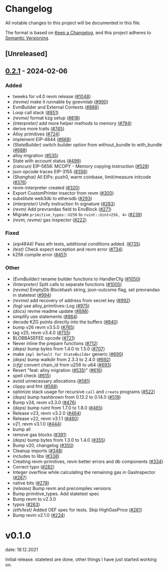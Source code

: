 # Changelog
All notable changes to this project will be documented in this file.

The format is based on [Keep a Changelog](https://keepachangelog.com/en/1.0.0/),
and this project adheres to [Semantic Versioning](https://semver.org/spec/v2.0.0.html).

## [Unreleased]

## [0.2.1](https://github.com/ssuangchen/revm/compare/revme-v0.2.0...revme-v0.2.1) - 2024-02-06

### Added
- tweeks for v4.0 revm release ([#1048](https://github.com/ssuangchen/revm/pull/1048))
- *(revme)* make it runnable by goevmlab ([#990](https://github.com/ssuangchen/revm/pull/990))
- EvmBuilder and External Contexts ([#888](https://github.com/ssuangchen/revm/pull/888))
- Loop call stack ([#851](https://github.com/ssuangchen/revm/pull/851))
- *(revme)* format kzg setup ([#818](https://github.com/ssuangchen/revm/pull/818))
- *(interpreter)* add more helper methods to memory ([#794](https://github.com/ssuangchen/revm/pull/794))
- derive more traits ([#745](https://github.com/ssuangchen/revm/pull/745))
- Alloy primitives ([#724](https://github.com/ssuangchen/revm/pull/724))
- implement EIP-4844 ([#668](https://github.com/ssuangchen/revm/pull/668))
- *(StateBuilder)* switch builder option from without_bundle to with_bundle ([#688](https://github.com/ssuangchen/revm/pull/688))
- alloy migration ([#535](https://github.com/ssuangchen/revm/pull/535))
- State with account status ([#499](https://github.com/ssuangchen/revm/pull/499))
- *(cancun)* EIP-5656: MCOPY - Memory copying instruction ([#528](https://github.com/ssuangchen/revm/pull/528))
- json opcode traces EIP-3155 ([#356](https://github.com/ssuangchen/revm/pull/356))
- *(Shanghai)* All EIPs: push0, warm coinbase, limit/measure initcode ([#376](https://github.com/ssuangchen/revm/pull/376))
- revm-interpreter created ([#320](https://github.com/ssuangchen/revm/pull/320))
- Export CustomPrinter insector from revm ([#300](https://github.com/ssuangchen/revm/pull/300))
- substitute web3db to ethersdb ([#293](https://github.com/ssuangchen/revm/pull/293))
- *(interpreter)* Unify instruction fn signature ([#283](https://github.com/ssuangchen/revm/pull/283))
- *(revm)* Add prevrandao field to EnvBlock ([#271](https://github.com/ssuangchen/revm/pull/271))
- Migrate `primitive_types::U256` to `ruint::Uint<256, 4>` ([#239](https://github.com/ssuangchen/revm/pull/239))
- *(revm, revme)* gas inspector ([#222](https://github.com/ssuangchen/revm/pull/222))

### Fixed
- *(eip4844)* Pass eth tests, additional conditions added. ([#735](https://github.com/ssuangchen/revm/pull/735))
- *(test)* Check expect exception and revm error ([#734](https://github.com/ssuangchen/revm/pull/734))
- k256 compile error ([#451](https://github.com/ssuangchen/revm/pull/451))

### Other
- *(EvmBuilder)* rename builder functions to HandlerCfg ([#1050](https://github.com/ssuangchen/revm/pull/1050))
- *(Interpreter)* Split calls to separate functions ([#1005](https://github.com/ssuangchen/revm/pull/1005))
- *(revme)* EmptyDb Blockhash string, json-outcome flag, set prevrandao in statetest ([#994](https://github.com/ssuangchen/revm/pull/994))
- *(revme)* add recovery of address from secret key ([#992](https://github.com/ssuangchen/revm/pull/992))
- *(log)* use alloy_primitives::Log ([#975](https://github.com/ssuangchen/revm/pull/975))
- *(docs)* revme readme update ([#898](https://github.com/ssuangchen/revm/pull/898))
- simplify use statements ([#864](https://github.com/ssuangchen/revm/pull/864))
- decode KZG points directly into the buffers ([#840](https://github.com/ssuangchen/revm/pull/840))
- bump v26 revm v3.5.0 ([#765](https://github.com/ssuangchen/revm/pull/765))
- tag v25, revm v3.4.0 ([#755](https://github.com/ssuangchen/revm/pull/755))
- BLOBBASEFEE opcode ([#721](https://github.com/ssuangchen/revm/pull/721))
- Never inline the prepare functions ([#712](https://github.com/ssuangchen/revm/pull/712))
- *(deps)* bump bytes from 1.4.0 to 1.5.0 ([#707](https://github.com/ssuangchen/revm/pull/707))
- make `impl Default for StateBuilder` generic ([#690](https://github.com/ssuangchen/revm/pull/690))
- *(deps)* bump walkdir from 2.3.3 to 2.4.0 ([#692](https://github.com/ssuangchen/revm/pull/692))
- *(cfg)* convert chain_id from u256 to u64 ([#693](https://github.com/ssuangchen/revm/pull/693))
- Revert "feat: alloy migration ([#535](https://github.com/ssuangchen/revm/pull/535))" ([#616](https://github.com/ssuangchen/revm/pull/616))
- spell check ([#615](https://github.com/ssuangchen/revm/pull/615))
- avoid unnecessary allocations ([#581](https://github.com/ssuangchen/revm/pull/581))
- clippy and fmt ([#568](https://github.com/ssuangchen/revm/pull/568))
- optimize stack usage for recursive `call` and `create` programs ([#522](https://github.com/ssuangchen/revm/pull/522))
- *(deps)* bump hashbrown from 0.13.2 to 0.14.0 ([#519](https://github.com/ssuangchen/revm/pull/519))
- Bump v24, revm v3.3.0 ([#476](https://github.com/ssuangchen/revm/pull/476))
- *(deps)* bump ruint from 1.7.0 to 1.8.0 ([#465](https://github.com/ssuangchen/revm/pull/465))
- Release v23, revm v3.2.0 ([#464](https://github.com/ssuangchen/revm/pull/464))
- Release v22, revm v3.1.1 ([#460](https://github.com/ssuangchen/revm/pull/460))
- v21, revm v3.1.0 ([#444](https://github.com/ssuangchen/revm/pull/444))
- bump all
- remove gas blocks ([#391](https://github.com/ssuangchen/revm/pull/391))
- *(deps)* bump bytes from 1.3.0 to 1.4.0 ([#355](https://github.com/ssuangchen/revm/pull/355))
- Bump v20, changelog ([#350](https://github.com/ssuangchen/revm/pull/350))
- Cleanup imports ([#348](https://github.com/ssuangchen/revm/pull/348))
- includes to libs ([#338](https://github.com/ssuangchen/revm/pull/338))
- Creating revm-primitives, revm better errors and db components  ([#334](https://github.com/ssuangchen/revm/pull/334))
- Correct typo ([#282](https://github.com/ssuangchen/revm/pull/282))
- Integer overflow while calculating the remaining gas in GasInspector ([#287](https://github.com/ssuangchen/revm/pull/287))
- native bits ([#278](https://github.com/ssuangchen/revm/pull/278))
- *(release)* Bump revm and precompiles versions
- Bump primitive_types. Add statetest spec
- Bump revm to v2.3.0
- typos ([#263](https://github.com/ssuangchen/revm/pull/263))
- *(eth/test)* Added OEF spec for tests. Skip HighGasPrice ([#261](https://github.com/ssuangchen/revm/pull/261))
- Bump revm v2.1.0 ([#224](https://github.com/ssuangchen/revm/pull/224))
# v0.1.0
date: 18.12.2021

Initial release. statetest are done, other things I have just started working on.